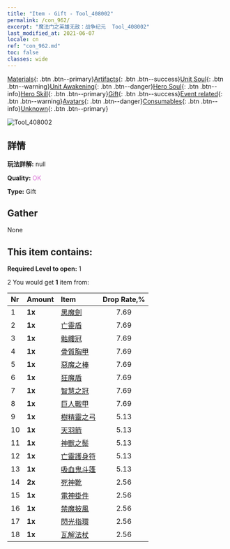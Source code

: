 ```yaml
---
title: "Item - Gift - Tool_408002"
permalink: /con_962/
excerpt: "魔法门之英雄无敌：战争纪元  Tool_408002"
last_modified_at: 2021-06-07
locale: cn
ref: "con_962.md"
toc: false
classes: wide
---
```

 [Materials](/ItemsCN/){: .btn .btn--primary}[Artifacts](/ItemsCN/Artifacts/){: .btn .btn--success}[Unit Soul](/ItemsCN/UnitSoul/){: .btn .btn--warning}[Unit Awakening](/ItemsCN/UnitAwakening/){: .btn .btn--danger}[Hero Soul](/ItemsCN/HeroSoul/){: .btn .btn--info}[Hero Skill](/ItemsCN/HeroSkill/){: .btn .btn--primary}[Gift](/ItemsCN/Gift/){: .btn .btn--success}[Event related](/ItemsCN/Events/){: .btn .btn--warning}[Avatars](/ItemsCN/Avatars/){: .btn .btn--danger}[Consumables](/ItemsCN/Consumables/){: .btn .btn--info}[Unknown](/ItemsCN/Unknown/){: .btn .btn--primary}

 ![Tool_408002](/images/t/i_907046.png)

## 詳情
 **玩法詳解:** null

 **Quality:** <span style="color: #DA70D6">OK</span>

 **Type:** Gift

## Gather

  None

## This item contains:

 **Required Level to open:** 1

 2 You would get **1** item  from:

  | Nr | Amount |     Item    | Drop Rate,% |
  |:---|:-------|:------------|:---------:|
  | 1 |  **1x** | [黑魔劍](/cn/Items/art_121/) | 7.69 | 
  | 2 |  **1x** | [亡靈盾](/cn/Items/art_122/) | 7.69 | 
  | 3 |  **1x** | [骷髏冠](/cn/Items/art_123/) | 7.69 | 
  | 4 |  **1x** | [骨質胸甲](/cn/Items/art_124/) | 7.69 | 
  | 5 |  **1x** | [惡魔之棒](/cn/Items/art_125/) | 7.69 | 
  | 6 |  **1x** | [狂魔盾](/cn/Items/art_126/) | 7.69 | 
  | 7 |  **1x** | [智慧之冠](/cn/Items/art_127/) | 7.69 | 
  | 8 |  **1x** | [巨人戰甲](/cn/Items/art_128/) | 7.69 | 
  | 9 |  **1x** | [樹精靈之弓](/cn/Items/art_103/) | 5.13 | 
  | 10 |  **1x** | [天羽箭](/cn/Items/art_104/) | 5.13 | 
  | 11 |  **1x** | [神獸之鬃](/cn/Items/art_105/) | 5.13 | 
  | 12 |  **1x** | [亡靈護身符](/cn/Items/art_129/) | 5.13 | 
  | 13 |  **1x** | [吸血鬼斗篷](/cn/Items/art_130/) | 5.13 | 
  | 14 |  **2x** | [死神靴](/cn/Items/art_131/) | 2.56 | 
  | 15 |  **1x** | [電神掛件](/cn/Items/art_136/) | 2.56 | 
  | 16 |  **1x** | [禁魔披風](/cn/Items/art_137/) | 2.56 | 
  | 17 |  **1x** | [閃光指環](/cn/Items/art_138/) | 2.56 | 
  | 18 |  **1x** | [瓦解法杖](/cn/Items/art_139/) | 2.56 | 
